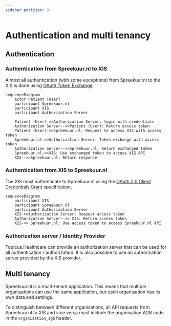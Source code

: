 ```yaml
---
sidebar_position: 2
---
```

# Authentication and multi tenancy

## Authentication
### Authentication from Spreekuur.nl to XIS
Almost all authentication (with some exceptions) from Spreekuur.nl to the XIS is done using 
[OAuth Token Exchange](https://datatracker.ietf.org/doc/html/rfc8693). 

```mermaid
sequenceDiagram
    actor Patient (User)
    participant Spreekuur.nl
    participant XIS
    participant Authorization Server

    Patient (User)->>Authorization Server: login with credentials
    Authorization Server-->>Patient (User): Return access token
    Patient (User)->>Spreekuur.nl: Request to access XIS with access token
    Spreekuur.nl->>Authorization Server: Token exchange with access token
    Authorization Server-->>Spreekuur.nl: Return exchanged token
    Spreekuur.nl->>XIS: Use exchanged token to access XIS API
    XIS-->>Spreekuur.nl: Return response
```

### Authentication from XIS to Spreekuur.nl

The XIS must authenticate to Spreekuur.nl using the
[OAuth 2.0 Client Credentials Grant](https://datatracker.ietf.org/doc/html/rfc6749#section-4.4) specification.

```mermaid
sequenceDiagram
    participant XIS
    participant Spreekuur.nl
    participant Authorization Server
    XIS->>Authorization Server: Request access token
    Authorization Server-->> XIS: Return access token
    XIS->> Spreekuur.nl: Use access token to access Spreekuur.nl API
```

### Authorization server / Identity Provider
Topicus.Healthcare can provide an authorization server that can be used for all authentication / authorization. It is 
also possible to use an authorization server provided by the XIS provider.

## Multi tenancy
Spreekuur.nl is a multi-tenant application. This means that multiple organizations can use the same application,
but each organization has its own data and settings. 

To distinguish between different organizations, all API requests from Spreekuur.nl to XIS and vice versa must include the organisation AGB code in the `organisation_agb` header. 
